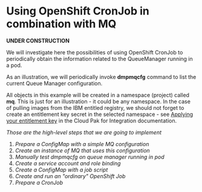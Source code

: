 
# Using OpenShift CronJob in combination with MQ

**UNDER CONSTRUCTION**

We will investigate here the possibilities of using OpenShift CronJob to periodically obtain the information related to the QueueManager running in a pod.

As an illustration, we will periodically invoke **dmpmqcfg** command to list the current Queue Manager configuration. 

All objects in this example will be created in a namespace (project) called **mq**. This is just for an illustration - it could be any namespace. In the case of pulling images from the IBM entitled registry, we should not forget to create an entitlement key secret in the selected namespace - see [Applying your entitlement key](https://www.ibm.com/docs/en/cloud-paks/cp-integration/2022.4?topic=installing-applying-your-entitlement-key-online-installation) in the Cloud Pak for Integration documentation.

*Those are the high-level steps that we are going to implement*

1. *Prepare a ConfigMap with a simple MQ configuration*
2. *Create an instance of MQ that uses this configuration*
3. *Manually test *dmpmqcfg* on queue manager running in pod*
4. *Create a service account and role binding*
5. *Create a ConfigMap with a job script*
6. *Create and run an "ordinary" OpenShift Job*
7. *Prepare a CronJob*



